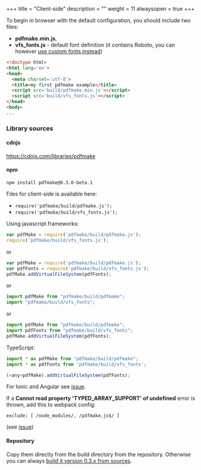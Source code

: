 +++
title = "Client-side"
description = ""
weight = 11
alwaysopen = true
+++

To begin in browser with the default configuration, you should include two files:

* **pdfmake.min.js**,
* **vfs_fonts.js** - default font definition (it contains Roboto, you can however [use custom fonts instead](/docs/0.3/fonts/custom-fonts-client-side/))

```html
<!doctype html>
<html lang='en'>
<head>
  <meta charset='utf-8'>
  <title>my first pdfmake example</title>
  <script src='build/pdfmake.min.js'></script>
  <script src='build/vfs_fonts.js'></script>
</head>
<body>
...
```

### Library sources

#### cdnjs

https://cdnjs.com/libraries/pdfmake

#### npm

```
npm install pdfmake@0.3.0-beta.1
```

Files for client-side is available here:

* `require('pdfmake/build/pdfmake.js');`
* `require('pdfmake/build/vfs_fonts.js');`

Using javascript frameworks:

```js
var pdfMake = require('pdfmake/build/pdfmake.js');
require('pdfmake/build/vfs_fonts.js');
```

or

```js
var pdfMake = require('pdfmake/build/pdfmake.js');
var pdfFonts = require('pdfmake/build/vfs_fonts.js');
pdfMake.addVirtualFileSystem(pdfFonts);
```

or

```js
import pdfMake from "pdfmake/build/pdfmake";
import "pdfmake/build/vfs_fonts";
```

or

```js
import pdfMake from "pdfmake/build/pdfmake";
import pdfFonts from "pdfmake/build/vfs_fonts";
pdfMake.addVirtualFileSystem(pdfFonts);
```

TypeScript:

```js
import * as pdfMake from "pdfmake/build/pdfmake";
import * as pdfFonts from 'pdfmake/build/vfs_fonts';

(<any>pdfMake).addVirtualFileSystem(pdfFonts);
```

For Ionic and Angular see [issue](https://github.com/bpampuch/pdfmake/issues/1030).

If a **Cannot read property 'TYPED_ARRAY_SUPPORT' of undefined** error is thrown, add this to webpack config:
```
exclude: [ /node_modules/, /pdfmake.js$/ ]
```
(see [issue](https://github.com/bpampuch/pdfmake/issues/1100#issuecomment-336728521))


#### Repository

Copy them directly from the build directory from the repository. Otherwise you can always [build it version 0.3.x from sources](https://github.com/bpampuch/pdfmake#building-from-sources).
